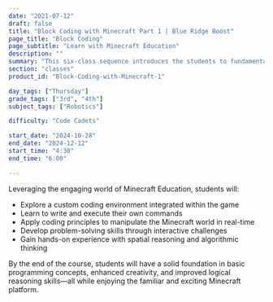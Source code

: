```yaml
---
date: "2021-07-12"
draft: false
title: "Block Coding with Minecraft Part 1 | Blue Ridge Boost"
page_title: "Block Coding"
page_subtitle: "Learn with Minecraft Education"
description: ""
summary: "This six-class sequence introduces the students to fundamental computer science concepts, including events and coordinates. Students will use a coding environment embedded in Minecraft Education to code their own commands, which they will then use in the game."
section: "classes"
product_id: "Block-Coding-with-Minecraft-1"

day_tags: ["Thursday"]
grade_tags: ["3rd", "4th"]
subject_tags: ["Robotics"]

difficulty: "Code Cadets"

start_date: "2024-10-28"
end_date: "2024-12-12"
start_time: "4:30"
end_time: "6:00"

---
```


Leveraging the engaging world of Minecraft Education, students will:</p>
    <ul>
        <li>Explore a custom coding environment integrated within the game</li>
        <li>Learn to write and execute their own commands</li>
        <li>Apply coding principles to manipulate the Minecraft world in real-time</li>
        <li>Develop problem-solving skills through interactive challenges</li>
        <li>Gain hands-on experience with spatial reasoning and algorithmic thinking</li>
    </ul>
    <p>By the end of the course, students will have a solid foundation in basic programming concepts, enhanced creativity, and improved logical reasoning skills—all while enjoying the familiar and exciting Minecraft platform.</p>

